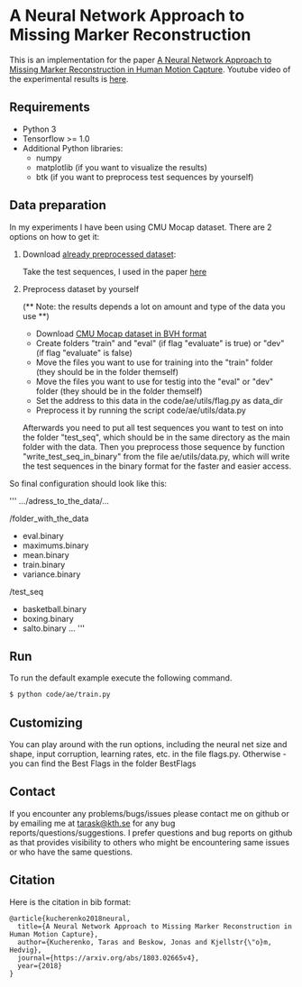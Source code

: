 # A Neural Network Approach to Missing Marker Reconstruction


This is an implementation for the paper [A Neural Network Approach to Missing Marker Reconstruction in Human Motion Capture](https://arxiv.org/abs/1803.02665).
Youtube video of the experimental results is [here](https://www.youtube.com/watch?v=mi75gzEhbHI).

## Requirements
- Python 3
- Tensorflow >= 1.0
- Additional Python libraries:
  - numpy
  - matplotlib (if you want to visualize the results)
  - btk (if you want to preprocess test sequences by yourself)


## Data preparation

In my experiments I have been using CMU Mocap dataset. There are 2 options on how to get it:

1. Download [already preprocessed dataset](https://kth.box.com/s/w3xjeozhshgnemjeik05rzcr1kvaoww1):

   Take the test sequences, I used in the paper [here](https://kth.box.com/s/5p0sbt1ufmwzddlfi2sw66cjaamno7cl)



2. Preprocess dataset by yourself

    (** Note: the results depends a lot on amount and type of the data you use **)

   - Download [CMU Mocap dataset in BVH format](https://sites.google.com/a/cgspeed.com/cgspeed/motion-capture/daz-friendly-release)
   - Create folders "train" and "eval" (if flag "evaluate" is true) or "dev" (if flag "evaluate" is false)
   - Move the files you want to use for training into the "train" folder (they should be in the folder themself)
   - Move the files you want to use for testig into the "eval" or "dev" folder (they should be in the folder themself)
   - Set the address to this data in the code/ae/utils/flag.py as data_dir
   - Preprocess it by running the script code/ae/utils/data.py

   Afterwards you need to put all test sequences you want to test on into the folder "test_seq", which should be in the same directory as the main folder with the data.
   Then you preprocess those sequence by function "write_test_seq_in_binary" from the file ae/utils/data.py, which will write the test sequences in the binary format for the faster and easier access.

So final configuration should look like this:

'''
.../adress_to_the_data/...

/folder_with_the_data
- eval.binary
- maximums.binary
- mean.binary
- train.binary
- variance.binary

/test_seq
- basketball.binary
- boxing.binary
- salto.binary
...
'''
  

## Run
To run the default example execute the following command. 

```bash
$ python code/ae/train.py
```

## Customizing
You can play around with the run options, including the neural net size and shape, input corruption, learning rates, etc. in the file flags.py.
Otherwise - you can find the Best Flags in the folder BestFlags

## Contact
If you encounter any problems/bugs/issues please contact me on github or by emailing me at tarask@kth.se for any bug reports/questions/suggestions. I prefer questions and bug reports on github as that provides visibility to others who might be encountering same issues or who have the same questions.

## Citation
Here is the citation in bib format:
```
@article{kucherenko2018neural,
  title={A Neural Network Approach to Missing Marker Reconstruction in Human Motion Capture},
  author={Kucherenko, Taras and Beskow, Jonas and Kjellstr{\"o}m, Hedvig},
  journal={https://arxiv.org/abs/1803.02665v4},
  year={2018}
}
```

